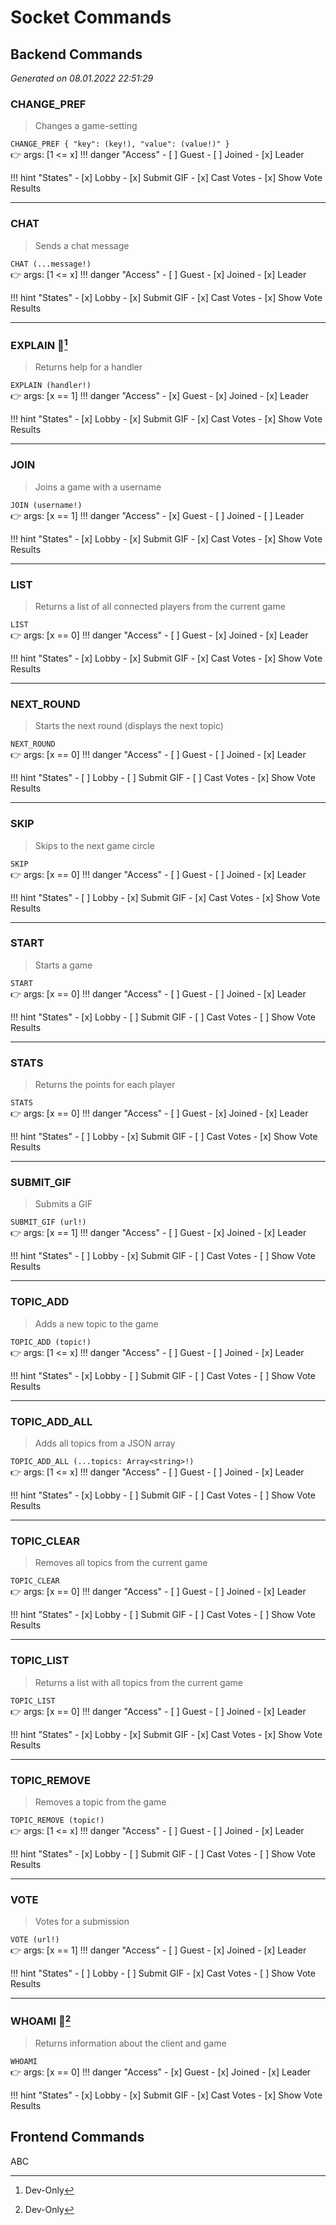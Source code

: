 # Socket Commands

## Backend Commands

[//]: # (handlers_start)
*Generated on 08.01.2022 22:51:29*

### CHANGE_PREF

> Changes a game-setting

`CHANGE_PREF { "key": (key!), "value": (value!)" }`  
👉 args: [1 <= x]
!!! danger "Access"
	- [ ] Guest
	- [ ] Joined
	- [x] Leader

!!! hint "States"
	- [x] Lobby
	- [x] Submit GIF
	- [x] Cast Votes
	- [x] Show Vote Results

---

### CHAT

> Sends a chat message

`CHAT (...message!)`  
👉 args: [1 <= x]
!!! danger "Access"
	- [ ] Guest
	- [x] Joined
	- [x] Leader

!!! hint "States"
	- [x] Lobby
	- [x] Submit GIF
	- [x] Cast Votes
	- [x] Show Vote Results

---

### EXPLAIN 🔰[^1]

> Returns help for a handler

`EXPLAIN (handler!)`  
👉 args: [x == 1]
!!! danger "Access"
	- [x] Guest
	- [x] Joined
	- [x] Leader

!!! hint "States"
	- [x] Lobby
	- [x] Submit GIF
	- [x] Cast Votes
	- [x] Show Vote Results

---

### JOIN

> Joins a game with a username

`JOIN (username!)`  
👉 args: [x == 1]
!!! danger "Access"
	- [x] Guest
	- [ ] Joined
	- [ ] Leader

!!! hint "States"
	- [x] Lobby
	- [x] Submit GIF
	- [x] Cast Votes
	- [x] Show Vote Results

---

### LIST

> Returns a list of all connected players from the current game

`LIST`  
👉 args: [x == 0]
!!! danger "Access"
	- [ ] Guest
	- [x] Joined
	- [x] Leader

!!! hint "States"
	- [x] Lobby
	- [x] Submit GIF
	- [x] Cast Votes
	- [x] Show Vote Results

---

### NEXT_ROUND

> Starts the next round (displays the next topic)

`NEXT_ROUND`  
👉 args: [x == 0]
!!! danger "Access"
	- [ ] Guest
	- [ ] Joined
	- [x] Leader

!!! hint "States"
	- [ ] Lobby
	- [ ] Submit GIF
	- [ ] Cast Votes
	- [x] Show Vote Results

---

### SKIP

> Skips to the next game circle

`SKIP`  
👉 args: [x == 0]
!!! danger "Access"
	- [ ] Guest
	- [ ] Joined
	- [x] Leader

!!! hint "States"
	- [ ] Lobby
	- [x] Submit GIF
	- [x] Cast Votes
	- [x] Show Vote Results

---

### START

> Starts a game

`START`  
👉 args: [x == 0]
!!! danger "Access"
	- [ ] Guest
	- [ ] Joined
	- [x] Leader

!!! hint "States"
	- [x] Lobby
	- [ ] Submit GIF
	- [ ] Cast Votes
	- [ ] Show Vote Results

---

### STATS

> Returns the points for each player

`STATS`  
👉 args: [x == 0]
!!! danger "Access"
	- [ ] Guest
	- [x] Joined
	- [x] Leader

!!! hint "States"
	- [ ] Lobby
	- [x] Submit GIF
	- [ ] Cast Votes
	- [x] Show Vote Results

---

### SUBMIT_GIF

> Submits a GIF

`SUBMIT_GIF (url!)`  
👉 args: [x == 1]
!!! danger "Access"
	- [ ] Guest
	- [x] Joined
	- [x] Leader

!!! hint "States"
	- [ ] Lobby
	- [x] Submit GIF
	- [ ] Cast Votes
	- [ ] Show Vote Results

---

### TOPIC_ADD

> Adds a new topic to the game

`TOPIC_ADD (topic!)`  
👉 args: [1 <= x]
!!! danger "Access"
	- [ ] Guest
	- [ ] Joined
	- [x] Leader

!!! hint "States"
	- [x] Lobby
	- [ ] Submit GIF
	- [ ] Cast Votes
	- [ ] Show Vote Results

---

### TOPIC_ADD_ALL

> Adds all topics from a JSON array

`TOPIC_ADD_ALL (...topics: Array<string>!)`  
👉 args: [1 <= x]
!!! danger "Access"
	- [ ] Guest
	- [ ] Joined
	- [x] Leader

!!! hint "States"
	- [x] Lobby
	- [ ] Submit GIF
	- [ ] Cast Votes
	- [ ] Show Vote Results

---

### TOPIC_CLEAR

> Removes all topics from the current game

`TOPIC_CLEAR`  
👉 args: [x == 0]
!!! danger "Access"
	- [ ] Guest
	- [ ] Joined
	- [x] Leader

!!! hint "States"
	- [x] Lobby
	- [ ] Submit GIF
	- [ ] Cast Votes
	- [ ] Show Vote Results

---

### TOPIC_LIST

> Returns a list with all topics from the current game

`TOPIC_LIST`  
👉 args: [x == 0]
!!! danger "Access"
	- [ ] Guest
	- [ ] Joined
	- [x] Leader

!!! hint "States"
	- [x] Lobby
	- [x] Submit GIF
	- [x] Cast Votes
	- [x] Show Vote Results

---

### TOPIC_REMOVE

> Removes a topic from the game

`TOPIC_REMOVE (topic!)`  
👉 args: [1 <= x]
!!! danger "Access"
	- [ ] Guest
	- [ ] Joined
	- [x] Leader

!!! hint "States"
	- [x] Lobby
	- [ ] Submit GIF
	- [ ] Cast Votes
	- [ ] Show Vote Results

---

### VOTE

> Votes for a submission

`VOTE (url!)`  
👉 args: [x == 1]
!!! danger "Access"
	- [ ] Guest
	- [x] Joined
	- [x] Leader

!!! hint "States"
	- [ ] Lobby
	- [ ] Submit GIF
	- [x] Cast Votes
	- [ ] Show Vote Results

---

### WHOAMI 🔰[^1]

> Returns information about the client and game

`WHOAMI`  
👉 args: [x == 0]
!!! danger "Access"
	- [x] Guest
	- [x] Joined
	- [x] Leader

!!! hint "States"
	- [x] Lobby
	- [x] Submit GIF
	- [x] Cast Votes
	- [x] Show Vote Results

[//]: # (handlers_end)

[^1]: Dev-Only

## Frontend Commands

ABC
